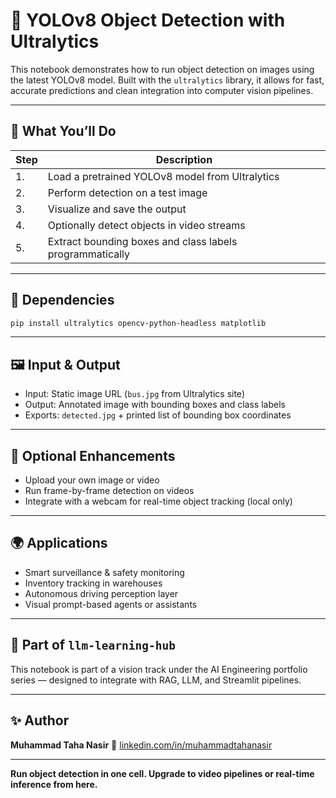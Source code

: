 # 🎯 YOLOv8 Object Detection with Ultralytics

This notebook demonstrates how to run object detection on images using the latest YOLOv8 model. Built with the `ultralytics` library, it allows for fast, accurate predictions and clean integration into computer vision pipelines.

---

## 📌 What You’ll Do
| Step | Description |
|------|-------------|
| 1. | Load a pretrained YOLOv8 model from Ultralytics |
| 2. | Perform detection on a test image |
| 3. | Visualize and save the output |
| 4. | Optionally detect objects in video streams |
| 5. | Extract bounding boxes and class labels programmatically |

---

## 🧰 Dependencies
```bash
pip install ultralytics opencv-python-headless matplotlib
```

---

## 🖼️ Input & Output
- Input: Static image URL (`bus.jpg` from Ultralytics site)
- Output: Annotated image with bounding boxes and class labels
- Exports: `detected.jpg` + printed list of bounding box coordinates

---

## 🧪 Optional Enhancements
- Upload your own image or video
- Run frame-by-frame detection on videos
- Integrate with a webcam for real-time object tracking (local only)

---

## 🌍 Applications
- Smart surveillance & safety monitoring
- Inventory tracking in warehouses
- Autonomous driving perception layer
- Visual prompt-based agents or assistants

---

## 🧠 Part of `llm-learning-hub`
This notebook is part of a vision track under the AI Engineering portfolio series — designed to integrate with RAG, LLM, and Streamlit pipelines.

---

## ✨ Author
**Muhammad Taha Nasir**
🔗 [linkedin.com/in/muhammadtahanasir](https://linkedin.com/muhammadtahanasir)

---

**Run object detection in one cell. Upgrade to video pipelines or real-time inference from here.**
